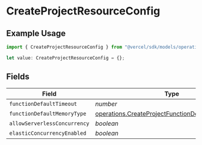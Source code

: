 # CreateProjectResourceConfig

## Example Usage

```typescript
import { CreateProjectResourceConfig } from "@vercel/sdk/models/operations/createproject.js";

let value: CreateProjectResourceConfig = {};
```

## Fields

| Field                                                                                                                  | Type                                                                                                                   | Required                                                                                                               | Description                                                                                                            |
| ---------------------------------------------------------------------------------------------------------------------- | ---------------------------------------------------------------------------------------------------------------------- | ---------------------------------------------------------------------------------------------------------------------- | ---------------------------------------------------------------------------------------------------------------------- |
| `functionDefaultTimeout`                                                                                               | *number*                                                                                                               | :heavy_minus_sign:                                                                                                     | N/A                                                                                                                    |
| `functionDefaultMemoryType`                                                                                            | [operations.CreateProjectFunctionDefaultMemoryType](../../models/operations/createprojectfunctiondefaultmemorytype.md) | :heavy_minus_sign:                                                                                                     | N/A                                                                                                                    |
| `allowServerlessConcurrency`                                                                                           | *boolean*                                                                                                              | :heavy_minus_sign:                                                                                                     | N/A                                                                                                                    |
| `elasticConcurrencyEnabled`                                                                                            | *boolean*                                                                                                              | :heavy_minus_sign:                                                                                                     | N/A                                                                                                                    |